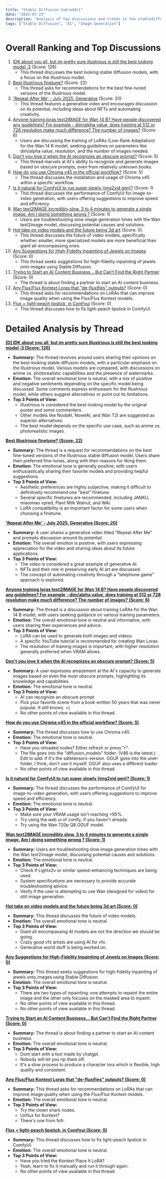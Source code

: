 ```yaml
---
title: "Stable Diffusion Subreddit"
date: "2025-07-23"
description: "Analysis of top discussions and trends in the stablediffusion subreddit"
tags: ["Stable Diffusion", "AI", "Image Generation"]
---
```


# Overall Ranking and Top Discussions
1.  [IDK about you all, but im pretty sure illustrious is still the best looking model :3](https://i.redd.it/mozwjubm1mef1.png) (Score: 126)
    * This thread discusses the best looking stable diffusion models, with a focus on the Illustrious model.
2.  [Best Illustrious finetune?](https://www.reddit.com/r/StableDiffusion/comments/1m78bsd/best_illustrious_finetune/) (Score: 22)
    *  This thread asks for recommendations for the best fine-tuned versions of the Illustrious model.
3.  ['Repeat After Me' - July 2025. Generative](https://v.redd.it/nnuv4bhpenef1) (Score: 20)
    *  This thread features a generative video and encourages discussion on its potential, including ideas about NFTs and automating creativity.
4.  [Anyone training loras text2IMAGE for Wan 14 B? Have people discovered any guidelines? For example - dim/alpha value, does training at 512 or 728 resolution make much difference? The number of images?](https://www.reddit.com/r/StableDiffusion/comments/1m7bjph/anyone_training_loras_text2image_for_wan_14_b/) (Score: 6)
    *  Users are discussing the training of LoRAs (Low-Rank Adaptation) for the Wan 14 B model, seeking guidelines on parameters like dim/alpha value, resolution, and the number of images needed.
5.  [Don't you love it when the AI recognizes an obscure prompt?](https://i.redd.it/zkddbj3wjnef1.png) (Score: 5)
    *  This thread marvels at AI's ability to recognize and generate images based on obscure prompts, even from relatively unknown books.
6.  [How do you use Chroma v45 in the official workflow?](https://www.reddit.com/r/StableDiffusion/comments/1m7apy1/how_do_you_use_chroma_v45_in_the_official_workflow/) (Score: 5)
    *  This thread discusses the installation and usage of Chroma v45 within a specific workflow.
7.  [Is it natural for ComfyUI to run super slowly (img2vid gen)?](https://www.reddit.com/r/StableDiffusion/comments/1m76xls/is_it_natural_for_comfyui_to_run_super_slowly/) (Score: 1)
    *  This thread discusses the performance of ComfyUI for image-to-video generation, with users offering suggestions to improve speed and efficiency.
8.  [Wan text2IMAGE incredibly slow. 3 to 4 minutes to generate a single image. Am I doing something wrong ?](https://www.reddit.com/r/StableDiffusion/comments/1m78zeo/wan_text2image_incredibly_slow_3_to_4_minutes_to/) (Score: 1)
    *  Users are troubleshooting slow image generation times with the Wan text2image model, discussing potential causes and solutions.
9.  [Hot take on video models and the future being 3d art](https://www.reddit.com/r/StableDiffusion/comments/1m79zc4/hot_take_on_video_models_and_the_future_being_3d/) (Score: 0)
    *  This thread discusses the future of video models, specifically whether smaller, more specialized models are more beneficial than giant all-encompassing ones.
10. [Any Suggestions for High-Fidelity Inpainting of Jewels on Images](https://www.reddit.com/r/StableDiffusion/comments/1m7bui2/any_suggestions_for_highfidelity_inpainting_of/) (Score: 0)
    *  This thread seeks suggestions for high-fidelity inpainting of jewels onto images using Stable Diffusion.
11. [Trying to Start an AI Content Business… But Can’t Find the Right Partner](https://www.reddit.com/r/StableDiffusion/comments/1m7c5qf/trying_to_start_an_ai_content_business_but_cant/) (Score: 0)
    *  The thread is about finding a partner to start an AI content business.
12. [Any Flux/Flux Kontext Loras that "de-fluxifies" outputs?](https://www.reddit.com/r/StableDiffusion/comments/1m7crux/any_fluxflux_kontext_loras_that_defluxifies/) (Score: 0)
    *  This thread asks for recommendations on LoRAs that can improve image quality when using the Flux/Flux Kontext models.
13. [Flux + light-peach lipstick, in Comfyui](https://www.reddit.com/r/StableDiffusion/comments/1m7fykw/flux_lightpeach_lipstick_in_comfyui/) (Score: 0)
    *  This thread discusses how to fix light-peach lipstick in ComfyUI.

# Detailed Analysis by Thread
**[[D] IDK about you all, but im pretty sure illustrious is still the best looking model :3 (Score: 126)](https://i.redd.it/mozwjubm1mef1.png)**
*  **Summary:** The thread revolves around users sharing their opinions on the best-looking stable diffusion models, with a particular emphasis on the Illustrious model. Various models are compared, with discussions on anime vs. photorealistic capabilities and the presence of watermarks.
*  **Emotion:** The overall emotional tone is neutral, with a mix of positive and negative sentiments depending on the specific model being discussed. Some comments express enthusiasm for the Illustrious model, while others suggest alternatives or point out its limitations.
*  **Top 3 Points of View:**
    *   Illustrious is considered the best-looking model by the original poster and some commenters.
    *   Other models like NoobAI, NovelAI, and Wan T2I are suggested as superior alternatives.
    *   The best model depends on the specific use case, such as anime vs. photorealistic images.

**[Best Illustrious finetune? (Score: 22)](https://www.reddit.com/r/StableDiffusion/comments/1m78bsd/best_illustrious_finetune/)**
*  **Summary:** The thread is a request for recommendations on the best fine-tuned versions of the Illustrious stable diffusion model. Users share their preferred fine-tunes, along with their reasons for liking them.
*  **Emotion:** The emotional tone is generally positive, with users enthusiastically sharing their favorite models and providing helpful suggestions.
*  **Top 3 Points of View:**
    *   Aesthetic preferences are highly subjective, making it difficult to definitively recommend one "best" finetune.
    *   Several specific finetunes are recommended, including JANKU, miaomiao vpred, Plant Milk Walnut, and WAI.
    *   LoRA compatibility is an important factor for some users when choosing a finetune.

**['Repeat After Me' - July 2025. Generative (Score: 20)](https://v.redd.it/nnuv4bhpenef1)**
*  **Summary:** A user shares a generative video titled "Repeat After Me" and prompts discussion around its potential.
*  **Emotion:** The overall emotion is positive, with users expressing appreciation for the video and sharing ideas about its future applications.
*  **Top 3 Points of View:**
    *   The video is considered a great example of generative AI.
    *   NFTs and their role in preserving early AI art are discussed.
    *   The concept of automating creativity through a "telephone game" approach is explored.

**[Anyone training loras text2IMAGE for Wan 14 B? Have people discovered any guidelines? For example - dim/alpha value, does training at 512 or 728 resolution make much difference? The number of images? (Score: 6)](https://www.reddit.com/r/StableDiffusion/comments/1m7bjph/anyone_training_loras_text2image_for_wan_14_b/)**
*  **Summary:** The thread is a discussion about training LoRAs for the Wan 14 B model, with users seeking guidance on various training parameters.
*  **Emotion:** The overall emotional tone is neutral and informative, with users sharing their experiences and advice.
*  **Top 3 Points of View:**
    *   LoRA can be used to generate both images and videos.
    *   A specific YouTube tutorial is recommended for creating Wan Loras.
    *   The resolution of training images is important, with higher resolution generally preferred when VRAM allows.

**[Don't you love it when the AI recognizes an obscure prompt? (Score: 5)](https://i.redd.it/zkddbj3wjnef1.png)**
*  **Summary:** A user expresses amazement at the AI's capacity to generate images based on even the most obscure prompts, highlighting its knowledge and capabilities.
*  **Emotion:** The emotional tone is neutral.
*  **Top 3 Points of View:**
    *   AI can recognize an obscure prompt
    *   Pick your favorite scene from a book written 50 years that was never popular. It still knows. =)
    *   No other points of view available in this thread.

**[How do you use Chroma v45 in the official workflow? (Score: 5)](https://www.reddit.com/r/StableDiffusion/comments/1m7apy1/how_do_you_use_chroma_v45_in_the_official_workflow/)**
*  **Summary:** The thread discusses how to use Chroma v45.
*  **Emotion:** The emotional tone is neutral.
*  **Top 3 Points of View:**
    *   Have you reloaded nodes? Either refresh or press "r".
    *   The file goes into the "diffusion_models" folder. (V46 is the latest.) Edit to add: If it's the safetensors-version. GGUF goes into the unet-folder, I think, don't use it myself. GGUF also uses a different loader.
    *   No other points of view available in this thread.

**[Is it natural for ComfyUI to run super slowly (img2vid gen)? (Score: 1)](https://www.reddit.com/r/StableDiffusion/comments/1m76xls/is_it_natural_for_comfyui_to_run_super_slowly/)**
*  **Summary:** The thread discusses the performance of ComfyUI for image-to-video generation, with users offering suggestions to improve speed and efficiency.
*  **Emotion:** The emotional tone is neutral.
*  **Top 3 Points of View:**
    *   Make sure your VRAM usage isn't reaching >95%.
    *   Try using the web ui of comfy, if you haven't already.
    *   Try using the Wan 720p Q8 GGUF model.

**[Wan text2IMAGE incredibly slow. 3 to 4 minutes to generate a single image. Am I doing something wrong ? (Score: 1)](https://www.reddit.com/r/StableDiffusion/comments/1m78zeo/wan_text2image_incredibly_slow_3_to_4_minutes_to/)**
*  **Summary:** Users are troubleshooting slow image generation times with the Wan text2image model, discussing potential causes and solutions.
*  **Emotion:** The emotional tone is neutral.
*  **Top 3 Points of View:**
    *   Check if Lightx2v or similar speed-enhancing techniques are being used.
    *   System specifications are necessary to provide accurate troubleshooting advice.
    *   Verify if the user is attempting to use Wan (designed for video) for still image generation.

**[Hot take on video models and the future being 3d art (Score: 0)](https://www.reddit.com/r/StableDiffusion/comments/1m79zc4/hot_take_on_video_models_and_the_future_being_3d/)**
*  **Summary:** This thread discusses the future of video models.
*  **Emotion:** The overall emotional tone is neutral.
*  **Top 3 Points of View:**
    *   Giant all encompassing AI models are not the direction we should be going.
    *   Crazy good vfx artists are using AI for vfx.
    *   Generative world stuff is being worked on.

**[Any Suggestions for High-Fidelity Inpainting of Jewels on Images (Score: 0)](https://www.reddit.com/r/StableDiffusion/comments/1m7bui2/any_suggestions_for_highfidelity_inpainting_of/)**
*  **Summary:** This thread seeks suggestions for high-fidelity inpainting of jewels onto images using Stable Diffusion.
*  **Emotion:** The overall emotional tone is neutral.
*  **Top 3 Points of View:**
    *   There are two types of inpainting: one attempts to repaint the entire image and the other only focuses on the masked area to inpaint.
    *   No other points of view available in this thread.
    *   No other points of view available in this thread.

**[Trying to Start an AI Content Business… But Can’t Find the Right Partner (Score: 0)](https://www.reddit.com/r/StableDiffusion/comments/1m7c5qf/trying_to_start_an_ai_content_business_but_cant/)**
*  **Summary:** The thread is about finding a partner to start an AI content business.
*  **Emotion:** The overall emotional tone is neutral.
*  **Top 3 Points of View:**
    *   Dont start with a text made by chatgpt.
    *   Nobody will let you rip them off.
    *   It's a slow process to produce a character lora which is flexible, high quality and consistent.

**[Any Flux/Flux Kontext Loras that "de-fluxifies" outputs? (Score: 0)](https://www.reddit.com/r/StableDiffusion/comments/1m7crux/any_fluxflux_kontext_loras_that_defluxifies/)**
*  **Summary:** This thread asks for recommendations on LoRAs that can improve image quality when using the Flux/Flux Kontext models.
*  **Emotion:** The overall emotional tone is neutral.
*  **Top 3 Points of View:**
    *   Try the clown shark nodes.
    *   Unflux for Kontext?
    *   There's one from fofr.

**[Flux + light-peach lipstick, in Comfyui (Score: 0)](https://www.reddit.com/r/StableDiffusion/comments/1m7fykw/flux_lightpeach_lipstick_in_comfyui/)**
*  **Summary:** This thread discusses how to fix light-peach lipstick in ComfyUI.
*  **Emotion:** The overall emotional tone is neutral.
*  **Top 3 Points of View:**
    *   Have you tried the Kontext Place It LoRA?
    *   Yeah, learn to fix it manually and run it through again.
    *   No other points of view available in this thread.
